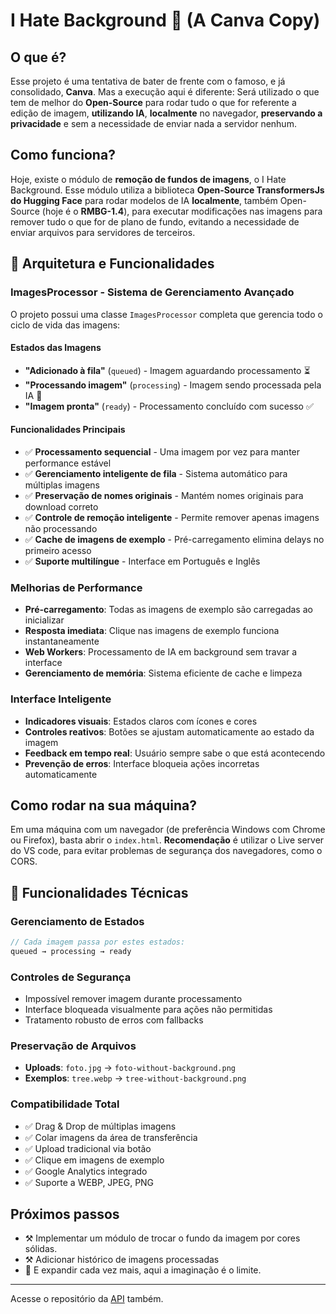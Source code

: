 
# I Hate Background 🌹 (A Canva Copy)

## O que é?
Esse projeto é uma tentativa de bater de frente com o famoso, e já consolidado, **Canva**. Mas a execução aqui é diferente: Será utilizado o que tem de melhor do **Open-Source** para rodar tudo o que for referente a edição de imagem, **utilizando IA**, **localmente** no navegador, **preservando a privacidade** e sem a necessidade de enviar nada a servidor nenhum.

## Como funciona?
Hoje, existe o módulo de **remoção de fundos de imagens**, o I Hate Background. Esse módulo utiliza a biblioteca **Open-Source TransformersJs do Hugging Face** para rodar modelos de IA **localmente**, também Open-Source (hoje é o **RMBG-1.4**), para executar modificações nas imagens para remover tudo o que for de plano de fundo, evitando a necessidade de enviar arquivos para servidores de terceiros.

## 🚀 Arquitetura e Funcionalidades

### **ImagesProcessor - Sistema de Gerenciamento Avançado**
O projeto possui uma classe `ImagesProcessor` completa que gerencia todo o ciclo de vida das imagens:

#### **Estados das Imagens**
- **"Adicionado à fila"** (`queued`) - Imagem aguardando processamento ⏳
- **"Processando imagem"** (`processing`) - Imagem sendo processada pela IA 🔄
- **"Imagem pronta"** (`ready`) - Processamento concluído com sucesso ✅

#### **Funcionalidades Principais**
- ✅ **Processamento sequencial** - Uma imagem por vez para manter performance estável
- ✅ **Gerenciamento inteligente de fila** - Sistema automático para múltiplas imagens
- ✅ **Preservação de nomes originais** - Mantém nomes originais para download correto
- ✅ **Controle de remoção inteligente** - Permite remover apenas imagens não processando
- ✅ **Cache de imagens de exemplo** - Pré-carregamento elimina delays no primeiro acesso
- ✅ **Suporte multilíngue** - Interface em Português e Inglês

### **Melhorias de Performance**
- **Pré-carregamento**: Todas as imagens de exemplo são carregadas ao inicializar
- **Resposta imediata**: Clique nas imagens de exemplo funciona instantaneamente
- **Web Workers**: Processamento de IA em background sem travar a interface
- **Gerenciamento de memória**: Sistema eficiente de cache e limpeza

### **Interface Inteligente**
- **Indicadores visuais**: Estados claros com ícones e cores
- **Controles reativos**: Botões se ajustam automaticamente ao estado da imagem
- **Feedback em tempo real**: Usuário sempre sabe o que está acontecendo
- **Prevenção de erros**: Interface bloqueia ações incorretas automaticamente

## Como rodar na sua máquina?
Em uma máquina com um navegador (de preferência Windows com Chrome ou Firefox), basta abrir o `index.html`. **Recomendação** é utilizar o Live server do VS code, para evitar problemas de segurança dos navegadores, como o CORS.

## 🎯 Funcionalidades Técnicas

### **Gerenciamento de Estados**
```javascript
// Cada imagem passa por estes estados:
queued → processing → ready
```

### **Controles de Segurança**
- Impossível remover imagem durante processamento
- Interface bloqueada visualmente para ações não permitidas  
- Tratamento robusto de erros com fallbacks

### **Preservação de Arquivos**
- **Uploads**: `foto.jpg` → `foto-without-background.png`
- **Exemplos**: `tree.webp` → `tree-without-background.png`

### **Compatibilidade Total**
- ✅ Drag & Drop de múltiplas imagens
- ✅ Colar imagens da área de transferência
- ✅ Upload tradicional via botão
- ✅ Clique em imagens de exemplo
- ✅ Google Analytics integrado
- ✅ Suporte a WEBP, JPEG, PNG

## Próximos passos
- ⚒️ Implementar um módulo de trocar o fundo da imagem por cores sólidas.
- ⚒️ Adicionar histórico de imagens processadas
- 🚀 E expandir cada vez mais, aqui a imaginação é o limite.

---

Acesse o repositório da [API](https://github.com/LuSrodri/canva-copy-api) também.
